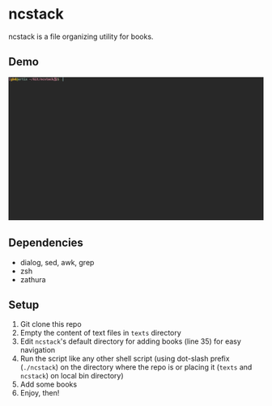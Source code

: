 # ncstack
ncstack is a file organizing utility for books.

## Demo
![](demo.gif)

## Dependencies
* dialog, sed, awk, grep
* zsh
* zathura

## Setup
1. Git clone this repo
2. Empty the content of text files in `texts` directory
3. Edit `ncstack`'s default directory for adding books (line 35) for easy navigation
4. Run the script like any other shell script (using dot-slash prefix (`./ncstack`) on the directory where the repo is or placing it (`texts` and `ncstack`) on local bin directory)
5. Add some books
6. Enjoy, then!
